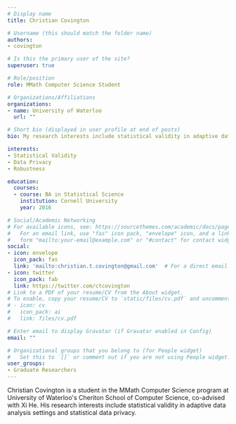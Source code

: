 ```yaml
---
# Display name
title: Christian Covington

# Username (this should match the folder name)
authors:
- covington

# Is this the primary user of the site?
superuser: true

# Role/position
role: MMath Computer Science Student

# Organizations/Affiliations
organizations:
- name: University of Waterloo
  url: ""

# Short bio (displayed in user profile at end of posts)
bio: My research interests include statistical validity in adaptive data analysis settings and data privacy.

interests:
- Statistical Validity
- Data Privacy
- Robustness

education:
  courses:
  - course: BA in Statistical Science
    institution: Cornell University
    year: 2016

# Social/Academic Networking
# For available icons, see: https://sourcethemes.com/academic/docs/page-builder/#icons
#   For an email link, use "fas" icon pack, "envelope" icon, and a link in the
#   form "mailto:your-email@example.com" or "#contact" for contact widget.
social:
- icon: envelope
  icon_pack: fas
  link: 'mailto:christian.t.covington@gmail.com'  # For a direct email link, use "mailto:test@example.org".
- icon: twitter
  icon_pack: fab
  link: https://twitter.com/ctcovington
# Link to a PDF of your resume/CV from the About widget.
# To enable, copy your resume/CV to `static/files/cv.pdf` and uncomment the lines below.
# - icon: cv
#   icon_pack: ai
#   link: files/cv.pdf

# Enter email to display Gravatar (if Gravatar enabled in Config)
email: ""

# Organizational groups that you belong to (for People widget)
#   Set this to `[]` or comment out if you are not using People widget.
user_groups:
- Graduate Researchers
---
```


Christian Covington is a student in the MMath Computer Science program at University of Waterloo's Cheriton School of Computer Science, co-advised with Xi He. His research interests include statistical validity in adaptive data analysis settings and statistical data privacy.
